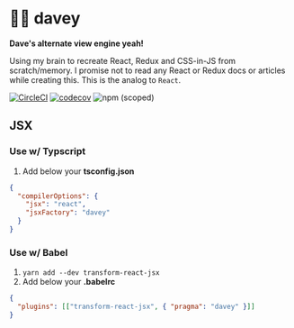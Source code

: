 # 👦🏻 davey

**Dave's alternate view engine yeah!**

Using my brain to recreate React, Redux and CSS-in-JS from scratch/memory. I promise not to read any React or Redux docs or articles while creating this. This is the analog to `React`.

[![CircleCI](https://circleci.com/gh/ifyoumakeit/davey.svg?style=shield)](https://circleci.com/gh/ifyoumakeit/davey)
[![codecov](https://codecov.io/gh/ifyoumakeit/davey/branch/master/graph/badge.svg)](https://codecov.io/gh/ifyoumakeit/davey)
![npm (scoped)](https://img.shields.io/npm/v/davey.svg)

## JSX

### Use w/ Typscript

1.  Add below your **tsconfig.json**

```json
{
  "compilerOptions": {
    "jsx": "react",
    "jsxFactory": "davey"
  }
}
```

### Use w/ Babel

1.  `yarn add --dev transform-react-jsx`
2.  Add below your **.babelrc**

```json
{
  "plugins": [["transform-react-jsx", { "pragma": "davey" }]]
}
```
